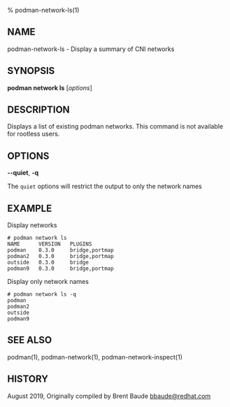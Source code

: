% podman-network-ls(1)

## NAME
podman\-network\-ls - Display a summary of CNI networks

## SYNOPSIS
**podman network ls**  [*options*]

## DESCRIPTION
Displays a list of existing podman networks. This command is not available for rootless users.

## OPTIONS
**--quiet**, **-q**

The `quiet` options will restrict the output to only the network names

## EXAMPLE

Display networks

```
# podman network ls
NAME      VERSION   PLUGINS
podman    0.3.0     bridge,portmap
podman2   0.3.0     bridge,portmap
outside   0.3.0     bridge
podman9   0.3.0     bridge,portmap
```

Display only network names
```
# podman network ls -q
podman
podman2
outside
podman9
```

## SEE ALSO
podman(1), podman-network(1), podman-network-inspect(1)

## HISTORY
August 2019, Originally compiled by Brent Baude <bbaude@redhat.com>
